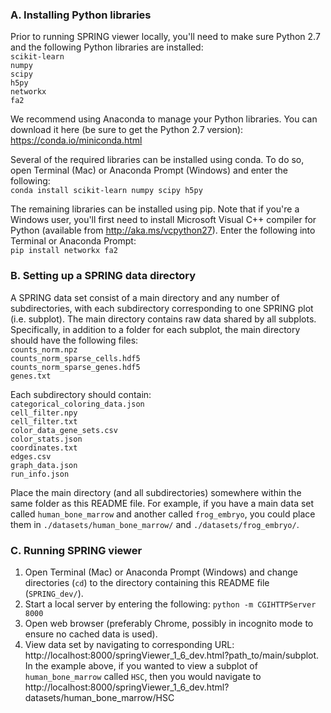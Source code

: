 ### A. Installing Python libraries

Prior to running SPRING viewer locally, you'll need to make sure Python 2.7 and the following Python libraries are installed:  
`scikit-learn`  
`numpy`  
`scipy`  
`h5py`  
`networkx`  
`fa2`  

We recommend using Anaconda to manage your Python libraries. You can download it here (be sure to get the Python 2.7 version):  
https://conda.io/miniconda.html

Several of the required libraries can be installed using conda. To do so, open Terminal (Mac) or Anaconda Prompt (Windows) and enter the following:  
`conda install scikit-learn numpy scipy h5py`

The remaining libraries can be installed using pip. Note that if you're a Windows user, you'll first need to install Microsoft Visual C++ compiler for Python (available from http://aka.ms/vcpython27). Enter the following into Terminal or Anaconda Prompt:  
`pip install networkx fa2`


### B. Setting up a SPRING data directory

A SPRING data set consist of a main directory and any number of subdirectories, with each subdirectory corresponding to one SPRING plot (i.e. subplot). The main directory contains raw data shared by all subplots. Specifically, in addition to a folder for each subplot, the main directory should have the following files:  
`counts_norm.npz`  
`counts_norm_sparse_cells.hdf5`  
`counts_norm_sparse_genes.hdf5`  
`genes.txt`  

Each subdirectory should contain:  
`categorical_coloring_data.json`  
`cell_filter.npy`  
`cell_filter.txt`  
`color_data_gene_sets.csv`  
`color_stats.json`  
`coordinates.txt`  
`edges.csv`  
`graph_data.json`  
`run_info.json`  

Place the main directory (and all subdirectories) somewhere within the same folder as this README file. For example, if you have a main data set called `human_bone_marrow` and another called `frog_embryo`, you could place them in `./datasets/human_bone_marrow/` and `./datasets/frog_embryo/`. 


### C. Running SPRING viewer

1. Open Terminal (Mac) or Anaconda Prompt (Windows) and change directories (`cd`) to the directory containing this README file (`SPRING_dev/`). 
2. Start a local server by entering the following: `python -m CGIHTTPServer 8000`
3. Open web browser (preferably Chrome, possibly in incognito mode to ensure no cached data is used).
4. View data set by navigating to corresponding URL: http://localhost:8000/springViewer_1_6_dev.html?path_to/main/subplot. In the example above, if you wanted to view a subplot of `human_bone_marrow` called `HSC`, then you would navigate to http://localhost:8000/springViewer_1_6_dev.html?datasets/human_bone_marrow/HSC

